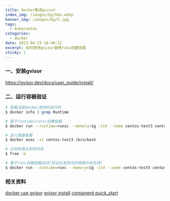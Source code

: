 ```yaml
---
title: docker集成gvisor
index_img: /images/bg/k8s.webp
banner_img: /images/bg/5.jpg
tags:
  - kubernetes
categories:
  - docker
date: 2023-04-23 18:40:12
excerpt: 如何使用gvisor替换runc创建容器
sticky: 1
---
```


### 一、安装gvisor

https://gvisor.dev/docs/user_guide/install/

### 二、运行容器验证

``` bash
# 查看当前docker支持的运行时
$ docker info | grep Runtime

# 基于runtime=runsc创建容器
$ docker run --runtime=runsc --memory=1g -itd --name centos-test3 centos:centos7

# 进入容器查看
$ docker exec -it centos-test3 /bin/bash

# 比较和宿主机的内存
$ free -m

# 基于runc创建容器试试(验证后发现内存隔离并未生效)
$ docker run --runtime=runc --memory=1g -itd --name centos-test5 centos:centos7
```

### 相关资料

[docker use gvisor](https://gvisor.dev/docs/user_guide/quick_start/docker/)
[gvisor install](https://gvisor.dev/docs/user_guide/install/)
[containerd quick_start](https://gvisor.dev/docs/user_guide/containerd/quick_start/)